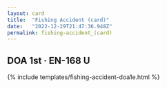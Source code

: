 ```yaml
---
layout: card
title:  "Fishing Accident (card)"
date:   "2022-12-29T21:47:36.948Z"
permalink: fishing-accident_(card)
---
```


## DOA 1st &middot; EN-168 U

{% include templates/fishing-accident-doa1e.html %}
